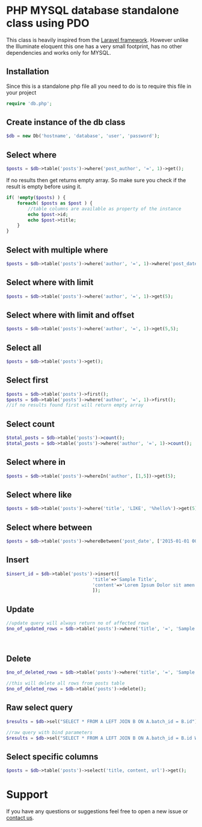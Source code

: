 # PHP MYSQL database standalone class using PDO
This class is heavily inspired from the [Laravel framework](https://laravel.com/docs/5.1/eloquent). However unlike the Illuminate eloquent this one has a very small footprint, has no other dependencies and works only for MYSQL.

## Installation
Since this is a standalone php file all you need to do is to require this file in your project
```php
require 'db.php';
```

## Create instance of the db class
```php
$db = new Db('hostname', 'database', 'user', 'password');
```

## Select where
```php
$posts = $db->table('posts')->where('post_author', '=', 1)->get();
```
If no results then get returns empty array. So make sure you check if the result is empty before using it.
```php
if( !empty($posts) ) {
    foreach( $posts as $post ) {
        //table columns are available as property of the instance
        echo $post->id;
        echo $post->title;
    }    
}
```

## Select with multiple where
```php
$posts = $db->table('posts')->where('author', '=', 1)->where('post_date', '>', '2015-02-01')->get();
```

## Select where with limit
```php
$posts = $db->table('posts')->where('author', '=', 1)->get(5);
```

## Select where with limit and offset
```php
$posts = $db->table('posts')->where('author', '=', 1)->get(5,5);
```

## Select all
```php
$posts = $db->table('posts')->get();
```

## Select first
```php
$posts = $db->table('posts')->first();
$posts = $db->table('posts')->where('author', '=', 1)->first();
//if no results found first will return empty array
```

## Select count
```php
$total_posts = $db->table('posts')->count();
$total_posts = $db->table('posts')->where('author', '=', 1)->count();
```

## Select where in
```php
$posts = $db->table('posts')->whereIn('author', [1,5])->get(5);
```

## Select where like
```php
$posts = $db->table('posts')->where('title', 'LIKE', '%hello%')->get(5);
```

## Select where between
```php
$posts = $db->table('posts')->whereBetween('post_date', ['2015-01-01 00:00:00','2016-12-31 00:00:00'])->get();
```

## Insert
```php
$insert_id = $db->table('posts')->insert([
                                'title'=>'Sample Title',
                                'content'=>'Lorem Ipsum Dolor sit amen'
                                ]);
```

## Update
```php
//update query will always return no of affected rows
$no_of_updated_rows = $db->table('posts')->where('title', '=', 'Sample Title')->update([
                                                                                'content' => 'Updated text'
                                                                                ]);

```
## Delete
```php
$no_of_deleted_rows = $db->table('posts')->where('title', '=', 'Sample Title')->delete();

//this will delete all rows from posts table
$no_of_deleted_rows = $db->table('posts')->delete();
```

## Raw select query
```php
$results = $db->sel("SELECT * FROM A LEFT JOIN B ON A.batch_id = B.id");

//raw query with bind parameters
$results = $db->sel("SELECT * FROM A LEFT JOIN B ON A.batch_id = B.id WHERE A.name = ? AND B.batch_name = ?",[$name, $batch_name]);
```

## Select specific columns
```php
$posts = $db->table('posts')->select('title, content, url')->get();
```

# Support
If you have any questions or suggestions feel free to open a new issue or [contact us](http://perials.com/contact).